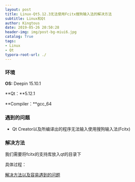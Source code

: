 ```yaml
---
layout: post
title: Linux-Qt5.12.3无法使用Fcitx搜狗输入法的解决方法
subtitle: Linux和Qt
author: Kingtous
date: 2019-05-26 20:50:28
header-img: img/post-bg-miui6.jpg
catalog: True
tags:
- Linux
- Qt
typora-root-url: ./
---
```


### 环境

**OS:** Deepin 15.10.1

**Qt：**5.12.1

**Compiler：**gcc_64

### 遇到的问题

- Qt Creator以及所编译出的程序无法输入使用搜狗输入法(Fcitx)

### 解决方法

我们需要将fcitx的支持库放入qt的目录下

具体过程：

[解决方法以及容易遇到的问题](https://blog.csdn.net/u014132720/article/details/71440805)